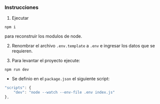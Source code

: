 

### Instrucciones

1. Ejecutar 
```
npm i
```
para reconstruir los modulos de node.

2. Renombrar el archivo `.env.template` a `.env` e ingresar los datos que se requieren.
   
3. Para levantar el proyecto ejecute: 
```
npm run dev
```
- Se definio en el `package.json` el siguiente script:
```javascript
"scripts": {
    "dev": "node --watch --env-file .env index.js"
},
``` 
